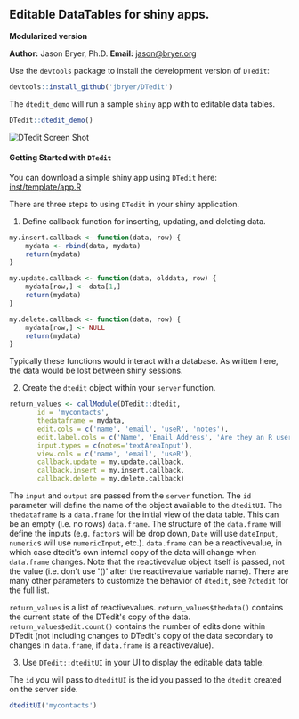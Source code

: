 ## Editable DataTables for shiny apps.

**Modularized version**

**Author:** Jason Bryer, Ph.D.
**Email:** jason@bryer.org

Use the `devtools` package to install the development version of `DTedit`:

```r
devtools::install_github('jbryer/DTedit')
```

The `dtedit_demo` will run a sample `shiny` app with to editable data tables.

```r
DTedit::dtedit_demo()
```

![DTedit Screen Shot](inst/screens/dtedit_books_edit.png)

#### Getting Started with `DTedit`

You can download a simple shiny app using `DTedit` here: [inst/template/app.R](inst/template/app.R)

There are three steps to using `DTedit` in your shiny application.

1. Define callback function for inserting, updating, and deleting data.

```r
my.insert.callback <- function(data, row) {
	mydata <- rbind(data, mydata)
	return(mydata)
}

my.update.callback <- function(data, olddata, row) {
	mydata[row,] <- data[1,]
	return(mydata)
}

my.delete.callback <- function(data, row) {
	mydata[row,] <- NULL
	return(mydata)
}
```

Typically these functions would interact with a database. As written here, the data would be lost between shiny sessions.

2. Create the `dtedit` object within your `server` function. 

```r
return_values <- callModule(DTedit::dtedit,
	   id = 'mycontacts',
	   thedataframe = mydata,
	   edit.cols = c('name', 'email', 'useR', 'notes'),
	   edit.label.cols = c('Name', 'Email Address', 'Are they an R user?', 'Additional notes'),
	   input.types = c(notes='textAreaInput'),
	   view.cols = c('name', 'email', 'useR'),
	   callback.update = my.update.callback,
	   callback.insert = my.insert.callback,
	   callback.delete = my.delete.callback)
```

The `input` and `output` are passed from the `server` function. The `id` parameter will define the name of the object available to the `dteditUI`. The `thedataframe` is a `data.frame` for the initial view of the data table. This can be an empty (i.e. no rows) `data.frame`. The structure of the `data.frame` will define the inputs (e.g. `factor`s will be drop down, `Date` will use `dateInput`, `numeric`s will use `numericInput`, etc.). `data.frame` can be a reactivevalue, in which case dtedit's own internal copy of the data will change when `data.frame` changes. Note that the reactivevalue object itself is passed, not the value (i.e. don't use '()' after the reactivevalue variable name). There are many other parameters to customize the behavior of `dtedit`, see `?dtedit` for the full list.

`return_values` is a list of reactivevalues. `return_values$thedata()` contains the current state of the DTedit's copy of the data. `return_values$edit.count()` contains the number of edits done within DTedit (not including changes to DTedit's copy of the data secondary to changes in `data.frame`, if `data.frame` is a reactivevalue).

3. Use `DTedit::dteditUI` in your UI to display the editable data table.

The `id` you will pass to `dteditUI` is the id you passed to the `dtedit` created on the server side.

```r
dteditUI('mycontacts')
```
